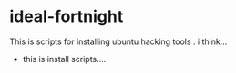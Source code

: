 # ideal-fortnight
This is scripts for installing ubuntu hacking tools . i think...

* this is install scripts....
